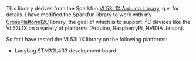 This library derives from the 
Sparkfun [VL53L1X Arduino Library](https://github.com/sparkfun/SparkFun_VL53L1X_Arduino_Library), q.v. for details.
I have modified the Sparkfun library to work with my 
[CrossPlatformI2C](https://github.com/simondlevy/CrossPlatformI2C) library, the goal of which is to support
I<sup>2</sup>C devices like the VL53L1X on a variety of platforms (Arduino, RaspberryPi, NVIDIA Jetson).

So far I have tested the VL53L1X library on the following platforms:

* Ladybug STM32L433 development board
